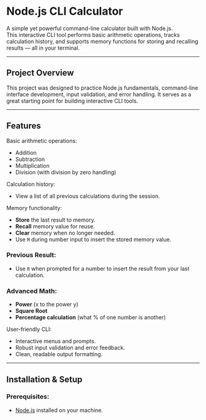# Node.js CLI Calculator

A simple yet powerful command-line calculator built with Node.js.  
This interactive CLI tool performs basic arithmetic operations, tracks calculation history, and supports memory functions for storing and recalling results — all in your terminal.

---

## Project Overview

This project was designed to practice Node.js fundamentals, command-line interface development, input validation, and error handling. It serves as a great starting point for building interactive CLI tools.

---

## Features

Basic arithmetic operations:

- Addition
- Subtraction
- Multiplication
- Division (with division by zero handling)

Calculation history:

- View a list of all previous calculations during the session.

Memory functionality:

- **Store** the last result to memory.
- **Recall** memory value for reuse.
- **Clear** memory when no longer needed.
- Use `M` during number input to insert the stored memory value.

### Previous Result:

- Use `R` when prompted for a number to insert the result from your last calculation.

### Advanced Math:

- **Power** (x to the power y)
- **Square Root**
- **Percentage calculation** (what % of one number is another)

User-friendly CLI:

- Interactive menus and prompts.
- Robust input validation and error feedback.
- Clean, readable output formatting.

---

## Installation & Setup

### Prerequisites:

- [Node.js](https://nodejs.org/en/) installed on your machine.
